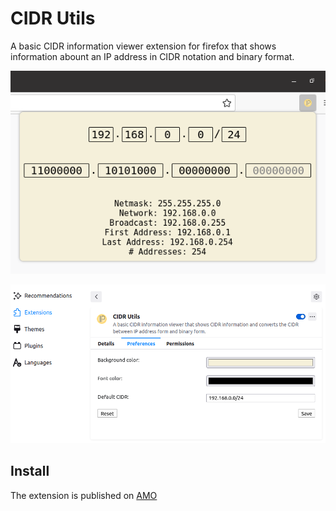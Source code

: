 # CIDR Utils

A basic CIDR information viewer extension for firefox that shows information abount an IP address in CIDR notation and binary format.

![Extension popup](/screenshots/popup.png)

![Extension preferences](/screenshots/preferences.png)

## Install

The extension is published on [AMO](https://addons.mozilla.org/en-US/firefox/addon/cidr-utils/)
